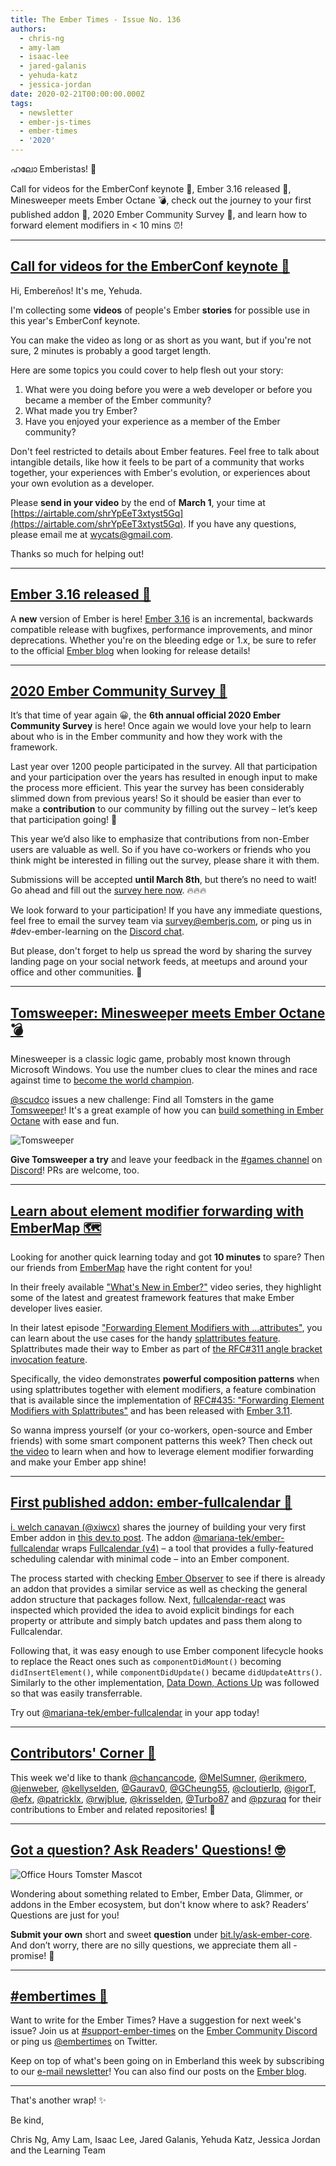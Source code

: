 ```yaml
---
title: The Ember Times - Issue No. 136
authors:
  - chris-ng
  - amy-lam
  - isaac-lee
  - jared-galanis
  - yehuda-katz
  - jessica-jordan
date: 2020-02-21T00:00:00.000Z
tags:
  - newsletter
  - ember-js-times
  - ember-times
  - '2020'
---
```



ഹലോ Emberistas! 🐹

Call for videos for the EmberConf keynote 📢,
Ember 3.16 released 🚀,
Minesweeper meets Ember Octane 💣,
check out the journey to your first published addon 📅,
2020 Ember Community Survey 📝, and
learn how to forward element modifiers in < 10 mins ⏰!

<!-- READMORE -->

---

## [Call for videos for the EmberConf keynote 📢](https://airtable.com/shrYpEeT3xtyst5Gq)

Hi, Embereños! It's me, Yehuda.

I'm collecting some **videos** of people's Ember **stories** for possible use in this year's EmberConf keynote.

You can make the video as long or as short as you want, but if you're not sure, 2 minutes is probably a good target length.

Here are some topics you could cover to help flesh out your story:

1. What were you doing before you were a web developer or before you became a member of the Ember community?
2. What made you try Ember?
3. Have you enjoyed your experience as a member of the Ember community?

Don't feel restricted to details about Ember features. Feel free to talk about intangible details, like how it feels to be part of a community that works together, your experiences with Ember's evolution, or experiences about your own evolution as a developer.

Please **send in your video** by the end of **March 1**, your time at [https://airtable.com/shrYpEeT3xtyst5Gq](https://airtable.com/shrYpEeT3xtyst5Gq). If you have any questions, please email me at [wycats@gmail.com](mailto:wycats@gmail.com).

Thanks so much for helping out!

---

## [Ember 3.16 released 🚀](https://blog.emberjs.com/2020/02/12/ember-3-16-released.html)

A **new** version of Ember is here! [Ember 3.16](https://blog.emberjs.com/2020/02/12/ember-3-16-released.html) is an incremental, backwards compatible release with bugfixes, performance improvements, and minor deprecations. Whether you're on the bleeding edge or 1.x, be sure to refer to the official [Ember blog](https://blog.emberjs.com/tags/releases.html) when looking for release details!

---

## [2020 Ember Community Survey 📝](https://tilde.wufoo.com/forms/2020-emberjs-community-survey/)

It’s that time of year again 😀, the **6th annual official 2020 Ember Community Survey** is here! Once again we would love your help to learn about who is in the Ember community and how they work with the framework.

Last year over 1200 people participated in the survey. All that participation and your participation over the years has resulted in enough input to make the process more efficient. This year the survey has been considerably slimmed down from previous years! So it should be easier than ever to make a **contribution** to our community by filling out the survey – let’s keep that participation going! 🎉

This year we’d also like to emphasize that contributions from non-Ember users are valuable as well. So if you have co-workers or friends who you think might be interested in filling out the survey, please share it with them.

Submissions will be accepted **until March 8th**, but there’s no need to wait! Go ahead and fill out the [survey here now](https://tilde.wufoo.com/forms/2020-emberjs-community-survey/). 🔥🔥🔥

We look forward to your participation! If you have any immediate questions, feel free to email the survey team via survey@emberjs.com, or ping us in #dev-ember-learning on the [Discord chat](https://discordapp.com/invite/emberjs).

But please, don't forget to help us spread the word by sharing the survey landing page on your social network feeds, at meetups and around your office and other communities. 🙌

---

## [Tomsweeper: Minesweeper meets Ember Octane 💣](https://tomsweeper.scud.co/)

Minesweeper is a classic logic game, probably most known through Microsoft Windows. You use the number clues to clear the mines and race against time to [become the world champion](https://www.youtube.com/watch?v=GrZCWx0fnfc).

[@scudco](https://github.com/scudco) issues a new challenge: Find all Tomsters in the game [Tomsweeper](https://tomsweeper.scud.co/)! It's a great example of how you can [build something in Ember Octane](https://github.com/scudco/tomsweeper) with ease and fun.

<img alt="Tomsweeper" src="/images/blog/2020-02-21/tomsweeper.png">

**Give Tomsweeper a try** and leave your feedback in the [#games channel](https://discordapp.com/channels/480462759797063690/487382592841187328) on [Discord](https://discordapp.com/invite/emberjs)! PRs are welcome, too.

---

## [Learn about element modifier forwarding with EmberMap 🗺](https://embermap.com/topics/what-s-new-in-ember/forwarding-element-modifiers-with-attributes-3-11)

Looking for another quick learning today and got **10 minutes** to spare?
Then our friends from [EmberMap](https://embermap.com/) have the right content for you!

In their freely available ["What's New in Ember?"](https://embermap.com/topics/what-s-new-in-ember) video series,
they highlight some of the latest and greatest framework features that make Ember developer lives easier.

In their latest episode ["Forwarding Element Modifiers with ...attributes"](https://embermap.com/topics/what-s-new-in-ember/forwarding-element-modifiers-with-attributes-3-11), you can learn about the use cases for the handy [splattributes feature](https://emberjs.github.io/rfcs/0311-angle-bracket-invocation.html#html-attributes). Splattributes made their way to Ember as part of [the RFC#311 angle bracket invocation feature](https://emberjs.github.io/rfcs/0311-angle-bracket-invocation.html).

Specifically, the video demonstrates **powerful composition patterns** when using splattributes together with element modifiers,
a feature combination that is available since the implementation of [RFC#435: "Forwarding Element Modifiers with Splattributes"](https://emberjs.github.io/rfcs/0435-modifier-splattributes.html) and has been released with [Ember 3.11](https://blog.emberjs.com/2019/07/15/ember-3-11-released.html).

So wanna impress yourself (or your co-workers, open-source and Ember friends) with some smart component patterns this week?
Then check out [the video](https://embermap.com/topics/what-s-new-in-ember/forwarding-element-modifiers-with-attributes-3-11) to learn when and how to leverage element modifier forwarding and make your Ember app shine!

---

## [First published addon: ember-fullcalendar 📅](https://dev.to/xiwcx/i-published-my-first-ember-addon-138c)

[i. welch canavan (@xiwcx)](https://github.com/xiwcx) shares the journey of building your very first Ember addon in [this dev.to post](https://dev.to/xiwcx/i-published-my-first-ember-addon-138c). The addon [@mariana-tek/ember-fullcalendar](https://github.com/Mariana-Tek/ember-fullcalendar) wraps [Fullcalendar (v4)](https://fullcalendar.io/) – a tool that provides a fully-featured scheduling calendar with minimal code – into an Ember component.

The process started with checking [Ember Observer](https://emberobserver.com/) to see if there is already an addon that provides a similar service as well as checking the general addon structure that packages follow. Next, [fullcalendar-react](https://github.com/fullcalendar/fullcalendar-react) was inspected which provided the idea to avoid explicit bindings for each property or attribute and simply batch updates and pass them along to Fullcalendar.

<!-- alex ignore easy -->
Following that, it was easy enough to use Ember component lifecycle hooks to replace the React ones such as `componentDidMount()` becoming `didInsertElement()`, while `componentDidUpdate()` became `didUpdateAttrs()`. Similarly to the other implementation, [Data Down, Actions Up](https://dockyard.com/blog/2015/10/14/best-practices-data-down-actions-up) was followed so that was easily transferrable.

Try out [@mariana-tek/ember-fullcalendar](https://github.com/Mariana-Tek/ember-fullcalendar) in your app today!

---

## [Contributors' Corner 👏](https://guides.emberjs.com/release/contributing/repositories/)

<p>This week we'd like to thank <a href="https://github.com/chancancode" target="gh-user">@chancancode</a>, <a href="https://github.com/MelSumner" target="gh-user">@MelSumner</a>, <a href="https://github.com/erikmero" target="gh-user">@erikmero</a>, <a href="https://github.com/jenweber" target="gh-user">@jenweber</a>, <a href="https://github.com/kellyselden" target="gh-user">@kellyselden</a>, <a href="https://github.com/Gaurav0" target="gh-user">@Gaurav0</a>, <a href="https://github.com/GCheung55" target="gh-user">@GCheung55</a>, <a href="https://github.com/cloutierlp" target="gh-user">@cloutierlp</a>, <a href="https://github.com/igorT" target="gh-user">@igorT</a>, <a href="https://github.com/efx" target="gh-user">@efx</a>, <a href="https://github.com/patricklx" target="gh-user">@patricklx</a>, <a href="https://github.com/rwjblue" target="gh-user">@rwjblue</a>, <a href="https://github.com/krisselden" target="gh-user">@krisselden</a>, <a href="https://github.com/Turbo87" target="gh-user">@Turbo87</a> and <a href="https://github.com/pzuraq" target="gh-user">@pzuraq</a>  for their contributions to Ember and related repositories! 💖</p>

---

## [Got a question? Ask Readers' Questions! 🤓](https://docs.google.com/forms/d/e/1FAIpQLScqu7Lw_9cIkRtAiXKitgkAo4xX_pV1pdCfMJgIr6Py1V-9Og/viewform)

<div class="blog-row">
  <img class="float-right small transparent padded" alt="Office Hours Tomster Mascot" title="Readers' Questions" src="/images/tomsters/officehours.png" />

  <p>Wondering about something related to Ember, Ember Data, Glimmer, or addons in the Ember ecosystem, but don't know where to ask? Readers’ Questions are just for you!</p>

  <p><strong>Submit your own</strong> short and sweet <strong>question</strong> under <a href="https://bit.ly/ask-ember-core" target="rq">bit.ly/ask-ember-core</a>. And don’t worry, there are no silly questions, we appreciate them all - promise! 🤞</p>
</div>

---

## [#embertimes 📰](https://blog.emberjs.com/tags/newsletter.html)

Want to write for the Ember Times? Have a suggestion for next week's issue? Join us at [#support-ember-times](https://discordapp.com/channels/480462759797063690/485450546887786506) on the [Ember Community Discord](https://discordapp.com/invite/zT3asNS) or ping us [@embertimes](https://twitter.com/embertimes) on Twitter.

Keep on top of what's been going on in Emberland this week by subscribing to our [e-mail newsletter](https://the-emberjs-times.ongoodbits.com/)! You can also find our posts on the [Ember blog](https://emberjs.com/blog/tags/newsletter.html).

---

That's another wrap! ✨

Be kind,

Chris Ng, Amy Lam, Isaac Lee, Jared Galanis, Yehuda Katz, Jessica Jordan and the Learning Team
